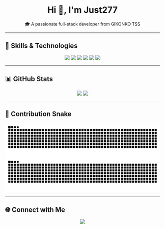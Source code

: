 <h1 align="center">Hi 👋, I'm Just277</h1>
<p align="center">🎓 A passionate full-stack developer from GIKONKO TSS</p>

---

## 🚀 Skills & Technologies

<p align="center">
  <img src="https://cdn.jsdelivr.net/gh/devicons/devicon/icons/php/php-original.svg" width="40" />
  <img src="https://cdn.jsdelivr.net/gh/devicons/devicon/icons/javascript/javascript-original.svg" width="40" />
  <img src="https://cdn.jsdelivr.net/gh/devicons/devicon/icons/bootstrap/bootstrap-plain-wordmark.svg" width="40" />
  <img src="https://cdn.jsdelivr.net/gh/devicons/devicon/icons/mysql/mysql-original.svg" width="40" />
  <img src="https://cdn.jsdelivr.net/gh/devicons/devicon/icons/html5/html5-original.svg" width="40" />
  <img src="https://cdn.jsdelivr.net/gh/devicons/devicon/icons/css3/css3-original.svg" width="40" />
</p>

---

## 📊 GitHub Stats

<p align="center">
  <img src="https://github-readme-stats.vercel.app/api?username=justt277&show_icons=true&theme=radical" width="47%" />
  <img src="https://github-readme-streak-stats.herokuapp.com?user=justt277&theme=dark" width="47%" />
</p>

---

## 🐍 Contribution Snake

<!-- Light mode -->
<img src="https://github.com/justt277/justt277/blob/output/github-snake.svg#gh-light-mode-only" alt="GitHub Snake Light" />

<!-- Dark mode -->
<img src="https://github.com/justt277/justt277/blob/output/github-snake-dark.svg#gh-dark-mode-only" alt="GitHub Snake Dark" />

---

## 🌐 Connect with Me

<p align="center">
  <a href="https://www.instagram.com/_ai_justice999" target="_blank">
    <img src="https://img.shields.io/badge/Instagram-E4405F?style=for-the-badge&logo=instagram&logoColor=white" />
  </a>
</p>
